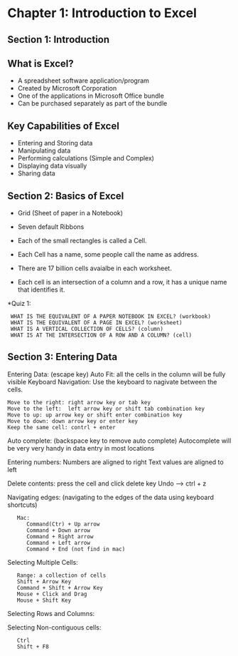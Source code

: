 # Chapter 1: Introduction to Excel

## Section 1: Introduction

## What is Excel?

  * A spreadsheet software application/program
  * Created by Microsoft Corporation
  * One of the applications in Microsoft Office bundle
  * Can be purchased separately as part of the bundle
  
## Key Capabilities of Excel

 * Entering and Storing data
 * Manipulating data
 * Performing calculations (Simple and Complex)
 * Displaying data visually
 * Sharing data

## Section 2: Basics of Excel

  * Grid (Sheet of paper in a Notebook)
  * Seven default Ribbons

  * Each of the small rectangles is called a Cell. 
  * Each Cell has a name, some people call the name as address.
  * There are 17 billion cells avaialbe in each worksheet.
  * Each cell is an intersection of a column and a row, it has a unique name that identifies it.

  *Quiz 1:

     WHAT IS THE EQUIVALENT OF A PAPER NOTEBOOK IN EXCEL? (workbook)
     WHAT IS THE EQUIVALENT OF A PAGE IN EXCEL? (worksheet)
     WHAT IS A VERTICAL COLLECTION OF CELLS? (column)
     WHAT IS AT THE INTERSECTION OF A ROW AND A COLUMN? (cell)

## Section 3: Entering Data

  Entering Data: (escape key)
  Auto Fit: all the cells in the column will be fully visible
  Keyboard Navigation: Use the keyboard to nagivate between the cells.

    Move to the right: right arrow key or tab key
    Move to the left:  left arrow key or shift tab combination key
    Move to up: up arrow key or shift enter combination key
    Move to down: down arrow key or enter key
    Keep the same cell: contrl + enter
    
  Auto complete:  (backspace key to remove auto complete)
       Autocomplete will be very very handy in data entry in most locations 
    
  Entering numbers: 
       Numbers are aligned to right
       Text values are aligned to left
    
  Delete contents:
       press the cell and click delete key
       Undo --> ctrl + z

  Navigating edges: (navigating to the edges of the data using keyboard shortcuts)
   
       Mac: 
          Command(Ctr) + Up arrow
          Command + Down arrow
          Command + Right arrow
          Command + Left arrow
          Command + End (not find in mac)
       
 Selecting Multiple Cells:
      
       Range: a collection of cells
       Shift + Arrow Key
       Command + Shift + Arrow Key
       Mouse + Click and Drag
       Mouse + Shift Key
       
 Selecting Rows and Columns:    
     
  
 Selecting Non-contiguous cells:
 
       Ctrl
       Shift + F8
       

